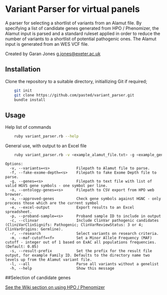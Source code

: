 # Variant Parser for virtual panels
A parser for selecting a shortlist of variants from an Alamut file.
By specifying a list of candidate genes generated from HPO / Phenomizer, the Alamut input is parsed and a standard ruleset applied in order to reduce the number of variants to a shortlist of potential pathogenic ones. The Alamut input is generated from an WES VCF file.

Created by Garan Jones g.jones@exeter.ac.uk

## Installation

Clone the repository to a suitable directory, initiallizing Git if required;

```bash
	git init
	git clone https://github.com/pasted/variant_parser.git
	bundle install
```
## Usage

Help list of commands

```bash
	ruby variant_parser.rb --help
```

General use, with output to an Excel file
```bash
	ruby variant_parser.rb -v <example_alamut_file.txt> -g <example_gene_list.txt> -p <sample_id> -e

```

```
Options:
  -v, --variants=<s>            Filepath to Alamut file to parse.
  -f, --fake-exome-depth=<s>    Filepath to fake Exome Depth file to parse.
  -g, --genes=<s>               Filepath to text file with list of valid HGVS gene symbols - one symbol per line.
  -o, --ontology-genes=<s>      Filepath to CSV export from HPO web browser.
  -a, --approved-genes          Check gene symbols against HGNC - only process those which are the current symbol
  -e, --excel-output            Export results to an Excel spreadsheet.
  -p, --proband-sample=<s>      Proband sample ID to include in output
  -c, --clinvar                 Include ClinVar pathogenic candidates (CliniVarClinSignifs: Pathogenic; ClinVarReviewStatus: 3 or 4; ClinVarOrigins: Germline).
  -r, --research                Select variants on research criteria.
  -m, --maf-cutoff=<f>          Set a Minor Allele Frequency (MAF) cutoff - integer out of 1 based on ExAC all populations frequencies. (Default: 0.05)
  -s, --result-prefix           Set the prefix for the result file output, for example Family ID. Defaults to the directory name two levels up from the Alamut variant file.
  -l, --all                     Parse all variants without a genelist
  -h, --help                    Show this message
```

##Selection of candidate genes

[See the Wiki section on using HPO / Phenomizer](https://github.com/pasted/variant_parser/wiki/Variant-parser---Examples-of-use)
